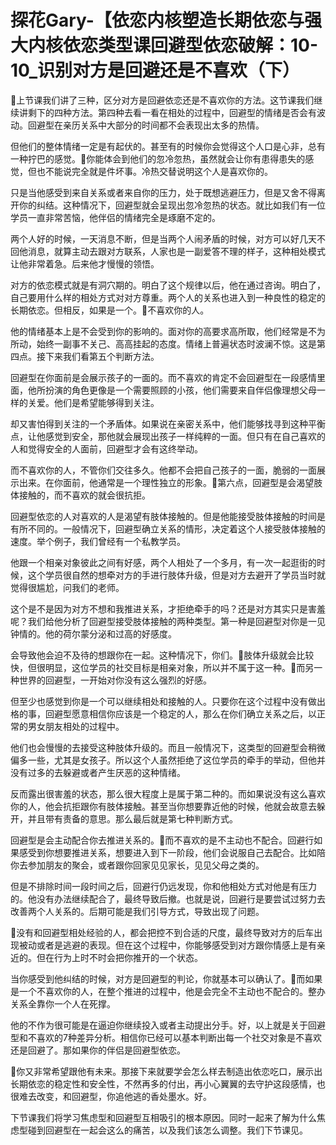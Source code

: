 # 探花Gary-【依恋内核塑造长期依恋与强大内核依恋类型课回避型依恋破解：10-10_识别对方是回避还是不喜欢（下）

🎼上节课我们讲了三种，区分对方是回避依恋还是不喜欢你的方法。这节课我们继续讲剩下的四种方法。第四种去看一看在相处的过程中，回避型的情绪是否会有波动。回避型在亲历关系中大部分的时间都不会表现出太多的热情。

但他们的整体情绪一定是有起伏的。甚至有的时候你会觉得这个人口是心非，总有一种拧巴的感觉。🎼你能体会到他们的忽冷忽热，虽然就会让你有患得患失的感觉，但也不能说完全就是件坏事。冷热交替说明这个人是喜欢你的。

只是当他感受到来自关系或者来自你的压力，处于既想逃避压力，但是又舍不得离开你的纠结。这种情况下，回避型就会呈现出忽冷忽热的状态。就比如我们有一位学员一直非常苦恼，他伴侣的情绪完全是琢磨不定的。

两个人好的时候，一天消息不断，但是当两个人闹矛盾的时候，对方可以好几天不回他消息，就算主动去跟对方联系，人家也是一副爱答不理的样子，这种相处模式让他非常着急。后来他才慢慢的领悟。

对方的依恋模式就是有洞穴期的。明白了这个规律以后，他在通过咨询。明白了，自己要用什么样的相处方式对对方尊重。两个人的关系也进入到一种良性的稳定的长期依恋。但相反，如果是一个。🎼不喜欢你的人。

他的情绪基本上是不会受到你的影响的。面对你的高要求高所取，他们经常是不为所动，始终一副事不关己、高高挂起的态度。情绪上普遍状态时波澜不惊。这是第四点。接下来我们看第五个判断方法。

回避型在你面前是会展示孩子的一面的。而不喜欢的肯定不会回避型在一段感情里面，他所扮演的角色更像是一个需要照顾的小孩，他们需要来自伴侣像理想父母一样的关爱。他们是希望能够得到关注。

却又害怕得到关注的一个矛盾体。如果说在亲密关系中，他们能够找寻到这种平衡点，让他感觉到安全，那他就会展现出孩子一样纯粹的一面。但只有在自己喜欢的人和觉得安全的人面前，回避型才会有这终举动。

而不喜欢你的人，不管你们交往多久。他都不会把自己孩子的一面，脆弱的一面展示出来。在你面前，他通常是一个理性独立的形象。🎼第六点，回避型是会渴望肢体接触的，而不喜欢的就会很抗拒。

回避型依恋的人对喜欢的人是渴望有肢体接触的。但是他能接受肢体接触的时间是有所不同的。一般情况下，回避型确立关系的情形，决定着这个人接受肢体接触的速度。举个例子，我们曾经有一个私教学员。

他跟一个相亲对象彼此之间有好感，两个人相处了一个多月，有一次一起逛街的时候，这个学员很自然的想牵对方的手进行肢体升级，但是对方去避开了学员当时就觉得很尴尬，问我们的老师。

这个是不是因为对方不想和我推进关系，才拒绝牵手的吗？还是对方其实只是害羞呢？我们给他分析了回避型接受肢体接触的两种类型。第一种是回避型对你是一见钟情的。他的荷尔蒙分泌和过高的好感度。

会导致他会迫不及待的想跟你在一起。这种情况下，你们。🎼肢体升级就会比较快，但很明显，这位学员的社交目标是相亲对象，所以并不属于这一种。🎼而另一种世界的回避型，一开始对你没有这么强烈的好感。

但至少也感觉到你是一个可以继续相处和接触的人。只要你在这个过程中没有做出格的事，回避型愿意相信你应该是一个稳定的人，那么在你们确立关系之后，以正常的男女朋友相处的过程中。

他们也会慢慢的去接受这种肢体升级的。而且一般情况下，这类型的回避型会稍微偏多一些，尤其是女孩子。所以这个人虽然拒绝了这位学员的牵手的举动，但他并没有过多的去躲避或者产生厌恶的这种情绪。

反而露出很害羞的状态，那么很大程度上是属于第二种的。而如果说没有这么喜欢你的人，他会抗拒跟你有肢体接触。甚至当你想要靠近他的时候，他就会故意去躲开，并且带有责备的意思。那么最后就是第七种判断方式。

回避型是会主动配合你去推进关系的。🎼而不喜欢的是不主动也不配合。回避行如果感受到你想要推进关系，想要进入到下一阶段，他们会说服自己去配合。比如陪你去参加朋友的聚会，或者跟你回家见见家长，见见父母之类的。

但是不排除时间一段时间之后，回避行仍远发现，你和他相处方式对他是有压力的。他没有办法继续配合了，最终导致后撤。也就是说，回避行是要尝试过努力去改善两个人关系的。后期可能是我们引导方式，导致出现了问题。

🎼没有和回避型相处经验的人，都会把控不到合适的尺度，最终导致对方的后车出现被动或者是逃避的表现。但在这个过程中，你能够感受到对方跟你情感上是有亲近的。但在行为上时不时会把你推开的一个状态。

当你感受到他纠结的时候，对方是回避型的判论，你就基本可以确认了。🎼而如果是一个不喜欢你的人，在整个推进的过程中，他是会完全不主动也不配合的。整办关系全靠你一个人在死撑。

他的不作为很可能是在逼迫你继续投入或者主动提出分手。好，以上就是关于回避型和不喜欢的7种差异分析。相信你已经可以基本判断出每一个社交对象是不喜欢还是回避了。那如果你的伴侣是回避型依恋。

🎼你又非常希望跟他有未来。那接下来就要学会怎么样去制造出依恋吃口，展示出长期依恋的稳定性和安全性，不然再多的付出，再小心翼翼的去守护这段感情，也很难去改变，和回避型，你追他逃的香处墨水。好。

下节课我们将学习焦虑型和回避型互相吸引的根本原因。同时一起来了解为什么焦虑型碰到回避型在一起会这么的痛苦，以及我们该怎么调整。我们下节课见。

